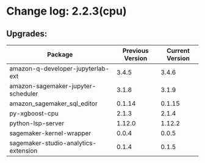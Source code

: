 # Change log: 2.2.3(cpu)

## Upgrades: 

Package | Previous Version | Current Version
---|---|---
amazon-q-developer-jupyterlab-ext|3.4.5|3.4.6
amazon-sagemaker-jupyter-scheduler|3.1.8|3.1.9
amazon_sagemaker_sql_editor|0.1.14|0.1.15
py-xgboost-cpu|2.1.3|2.1.4
python-lsp-server|1.12.0|1.12.2
sagemaker-kernel-wrapper|0.0.4|0.0.5
sagemaker-studio-analytics-extension|0.1.4|0.1.5
